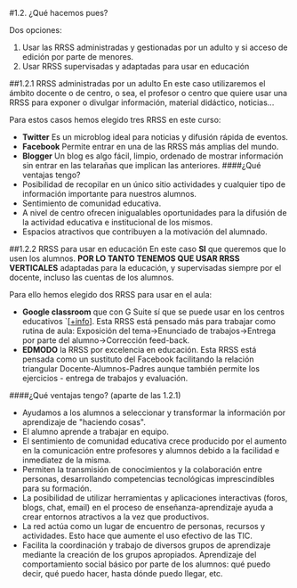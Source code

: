 #1.2. ¿Qué hacemos pues?

Dos opciones:

1. Usar las RRSS administradas y gestionadas por un adulto y si acceso de edición por parte de menores. 
1. Usar RRSS supervisadas y adaptadas para usar en educación

##1.2.1 RRSS administradas por un adulto
En este caso utilizaremos el ámbito docente o de centro, o sea, el profesor o centro que quiere usar una RRSS para exponer o divulgar información, material didáctico, noticias...

Para estos casos hemos elegido tres RRSS en este curso:

* **Twitter** Es un microblog ideal para noticias y difusión rápida de eventos.
* **Facebook** Permite entrar en una de las RRSS más amplias del mundo.
* **Blogger** Un blog es algo fácil, limpio, ordenado de mostrar información sin entrar en las telarañas que implican las anteriores.
####¿Qué ventajas tengo?
* Posibilidad de recopilar en un único sitio actividades y cualquier tipo de información importante para nuestros alumnos.
* Sentimiento de comunidad educativa.
* A nivel de centro ofrecen inigualables oportunidades para la difusión de la actividad educativa e institucional de los mismos.
* Espacios atractivos que contribuyen a la motivación del alumnado.

##1.2.2 RRSS para usar en educación
En este caso **SI** que queremos que lo usen los alumnos. **POR LO TANTO TENEMOS QUE USAR RRSS VERTICALES** adaptadas para la educación, y supervisadas siempre por el docente, incluso las cuentas de los alumnos.

Para ello hemos elegido dos RRSS para usar en el aula:

* **Google classroom** que con G Suite sí que se puede usar en los centros educativos `[[+info](https://support.google.com/a/answer/134628?hl=es)]. Esta RRSS está pensado más para trabajar como rutina de aula: Exposición del tema->Enunciado de trabajos->Entrega por parte del alumno->Corrección feed-back.
* **EDMODO** la RRSS por excelencia en educación. Esta RRSS está pensada como un sustituto del Facebook facilitando la relación triangular Docente-Alumnos-Padres aunque también permite los ejercicios - entrega de trabajos y evaluación.

####¿Qué ventajas tengo? (aparte de las 1.2.1)
* Ayudamos a los alumnos a seleccionar y transformar la información por aprendizaje de "haciendo cosas".
* El alumno aprende a trabajar en equipo.
* El sentimiento de comunidad educativa crece producido por el aumento en la comunicación entre profesores y alumnos debido a la facilidad e inmediatez de la misma.
* Permiten la transmisión de conocimientos y la colaboración entre personas, desarrollando competencias tecnológicas imprescindibles para su formación.
* La posibilidad de utilizar herramientas y aplicaciones interactivas (foros, blogs, chat, email) en el proceso de enseñanza-aprendizaje ayuda a crear entornos atractivos a la vez que productivos. 
* La red actúa como un lugar de encuentro de personas, recursos y actividades. Esto hace que aumente el uso efectivo de las TIC.
* Facilita la coordinación y trabajo de diversos grupos de aprendizaje mediante la creación de los grupos apropiados.
Aprendizaje del comportamiento social básico por parte de los alumnos: qué puedo decir, qué puedo hacer, hasta dónde puedo llegar, etc.







